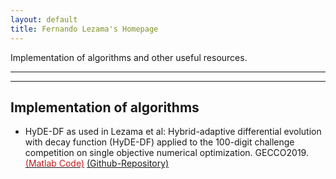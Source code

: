 ```yaml
---
layout: default
title: Fernando Lezama's Homepage
---
```


Implementation of algorithms and other useful resources.

---

---

## Implementation of algorithms 


* HyDE-DF as used in Lezama et al: Hybrid-adaptive differential evolution with decay function (HyDE-DF) applied to the 100-digit challenge competition on single objective numerical optimization. GECCO2019. [<span style="color:#C31D1D;">(Matlab Code)</span>](code/100-Digits-93Score-master.rar) [(Github-Repository)](https://github.com/fernandolezama/100-Digit-HyDEDF-93Digits)

